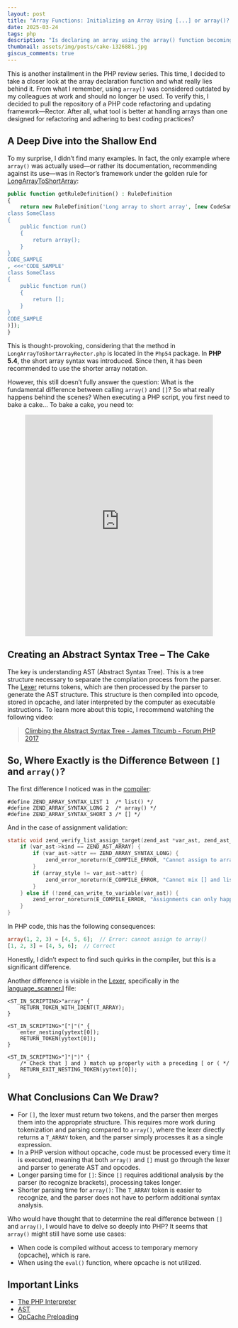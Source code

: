 ```yaml
---
layout: post 
title: "Array Functions: Initializing an Array Using [...] or array()? - PHP Review #2" 
date: 2025-03-24 
tags: php 
description: "Is declaring an array using the array() function becoming obsolete? What does baking a cake have in common with code compilation?" 
thumbnail: assets/img/posts/cake-1326881.jpg 
giscus_comments: true
---
```

This is another installment in the PHP review series. This time, I decided to take a closer look at the array declaration function and what really lies behind it. From what I remember, using `array()` was considered outdated by my colleagues at work and should no longer be used. To verify this, I decided to pull the repository of a PHP code refactoring and updating framework—Rector. After all, what tool is better at handling arrays than one designed for refactoring and adhering to best coding practices?

## A Deep Dive into the Shallow End

To my surprise, I didn’t find many examples. In fact, the only example where `array()` was actually used—or rather its documentation, recommending against its use—was in Rector’s framework under the golden rule for [LongArrayToShortArray](https://github.com/rectorphp/rector/blob/59ca5ad3cdd75183ef65f6929693903f2f2a1717/rules/Php54/Rector/Array_/LongArrayToShortArrayRector.php#L30):

```php
public function getRuleDefinition() : RuleDefinition
{
    return new RuleDefinition('Long array to short array', [new CodeSample(<<<'CODE_SAMPLE'
class SomeClass
{
    public function run()
    {
        return array();
    }
}
CODE_SAMPLE
, <<<'CODE_SAMPLE'
class SomeClass
{
    public function run()
    {
        return [];
    }
}
CODE_SAMPLE
)]);
}
```

This is thought-provoking, considering that the method in `LongArrayToShortArrayRector.php` is located in the `Php54` package. In **PHP 5.4**, the short array syntax was introduced. Since then, it has been recommended to use the shorter array notation.

However, this still doesn’t fully answer the question: What is the fundamental difference between calling `array()` and `[]`? So what really happens behind the scenes? When executing a PHP script, you first need to bake a cake... To bake a cake, you need to:
<figure>
<iframe src="https://www.youtube.com/embed/oVSGrY4DfUg" class="rounded z-depth-1" frameborder="0" 
allow="accelerometer; autoplay; clipboard-write; encrypted-media; gyroscope; picture-in-picture; web-share" allowfullscreen="" width="100%" height="500px"></iframe>
</figure>


## Creating an Abstract Syntax Tree – The Cake

The key is understanding AST (Abstract Syntax Tree). This is a tree structure necessary to separate the compilation process from the parser. The [Lexer](https://en.wikipedia.org/wiki/Lexical_analysis) returns tokens, which are then processed by the parser to generate the AST structure. This structure is then compiled into opcode, stored in opcache, and later interpreted by the computer as executable instructions. To learn more about this topic, I recommend watching the following video:

> [Climbing the Abstract Syntax Tree - James Titcumb - Forum PHP 2017](https://www.youtube.com/watch?v=MWITYIWyowk)

## So, Where Exactly is the Difference Between `[]` and `array()`?

The first difference I noticed was in the [compiler](https://github.com/php/php-src/blob/master/Zend/zend_compile.h#L1044):

```
#define ZEND_ARRAY_SYNTAX_LIST 1  /* list() */
#define ZEND_ARRAY_SYNTAX_LONG 2  /* array() */
#define ZEND_ARRAY_SYNTAX_SHORT 3 /* [] */
```

And in the case of assignment validation:

```c
static void zend_verify_list_assign_target(zend_ast *var_ast, zend_ast_attr array_style) {
    if (var_ast->kind == ZEND_AST_ARRAY) {
        if (var_ast->attr == ZEND_ARRAY_SYNTAX_LONG) {
            zend_error_noreturn(E_COMPILE_ERROR, "Cannot assign to array(), use [] instead");
        }
        if (array_style != var_ast->attr) {
            zend_error_noreturn(E_COMPILE_ERROR, "Cannot mix [] and list()");
        }
    } else if (!zend_can_write_to_variable(var_ast)) {
        zend_error_noreturn(E_COMPILE_ERROR, "Assignments can only happen to writable values");
    }
}
```

In PHP code, this has the following consequences:

```php
array(1, 2, 3) = [4, 5, 6];  // Error: cannot assign to array()
[1, 2, 3] = [4, 5, 6];  // Correct
```

Honestly, I didn’t expect to find such quirks in the compiler, but this is a significant difference.

Another difference is visible in the [Lexer](https://en.wikipedia.org/wiki/Lexical_analysis), specifically in the [language\_scanner.l](https://github.com/php/php-src/blob/master/Zend/zend_language_scanner.l#L1764C1-L1766C2) file:

```lexer
<ST_IN_SCRIPTING>"array" {
    RETURN_TOKEN_WITH_IDENT(T_ARRAY);
}

<ST_IN_SCRIPTING>"["|"(" {
    enter_nesting(yytext[0]);
    RETURN_TOKEN(yytext[0]);
}

<ST_IN_SCRIPTING>"]"|")" {
    /* Check that ] and ) match up properly with a preceding [ or ( */
    RETURN_EXIT_NESTING_TOKEN(yytext[0]);
}
```

## What Conclusions Can We Draw?

- For `[]`, the lexer must return two tokens, and the parser then merges them into the appropriate structure. This requires more work during tokenization and parsing compared to `array()`, where the lexer directly returns a `T_ARRAY` token, and the parser simply processes it as a single expression.
- In a PHP version without opcache, code must be processed every time it is executed, meaning that both `array()` and `[]` must go through the lexer and parser to generate AST and opcodes.
- Longer parsing time for `[]`: Since `[]` requires additional analysis by the parser (to recognize brackets), processing takes longer.
- Shorter parsing time for `array()`: The `T_ARRAY` token is easier to recognize, and the parser does not have to perform additional syntax analysis.

Who would have thought that to determine the real difference between `[]` and `array()`, I would have to delve so deeply into PHP? It seems that `array()` might still have some use cases:

- When code is compiled without access to temporary memory (opcache), which is rare.
- When using the `eval()` function, where opcache is not utilized.

## Important Links

- [The PHP Interpreter](https://github.com/php/php-src/tree/master)
- [AST](https://en.wikipedia.org/wiki/Abstract_syntax_tree)
- [OpCache Preloading](https://www.php.net/manual/en/opcache.preloading.php)


